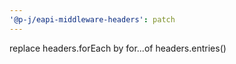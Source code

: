 ```yaml
---
'@p-j/eapi-middleware-headers': patch
---
```


replace headers.forEach by for...of headers.entries()
